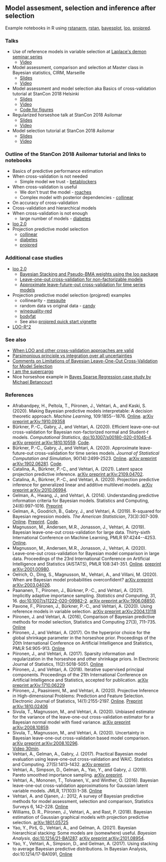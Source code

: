 ## Model assesment, selection and inference after selection

Example notebooks in R using [rstanarm](https://cran.r-project.org/package=rstanarm), [rstan](https://cran.r-project.org/package=rstan), [bayesplot](https://cran.r-project.org/package=bayesplot), [loo](https://cran.r-project.org/package=loo), [projpred](https://cran.r-project.org/package=projpred). 

### Talks

* Use of reference models in variable selection at [Laplace's demon seminar series](https://ailab.criteo.com/laplaces-demon-bayesian-machine-learning-at-scale/)
  - [Video](https://www.youtube.com/watch?v=N0ce8J8slFY)
* Model assessment, comparison and selection at Master class in Bayesian statistics, CIRM, Marseille
  - [Slides](slides_model_assesment_selection.pdf)
  - [Video](https://library.cirm-math.fr/Record.htm?idlist=157&record=19285597124910037799)
* Model assessment and model selection aka Basics of cross-validation tutorial at StanCon 2018 Helsinki
  - [Slides](Vehtari_StanHEL_CV.pdf)
  - [Video](https://www.youtube.com/watch?v=hpr8pxqkCH8&t=0s&list=PLuwyh42iHquU4hUBQs20hkBsKSMrp6H0J&index=9)
  - [Code for figures](https://avehtari.github.io/modelselection/cv_basics.html)
* Regularized horseshoe talk at StanCon 2018 Asilomar
  - [Slides](regularizedhorseshoe_slides.pdf)
  - [Video](https://www.youtube.com/watch?v=umk7eOkt5k8)
* Model selection tutorial at StanCon 2018 Asilomar
  - [Slides](modelselection_tutorial_slides.pdf)
  - [Video](https://www.youtube.com/watch?v=FUROJM3u5HQ)

### Outline of the StanCon 2018 Asilomar tutorial and links to notebooks
* Basics of predictive performance estimation
* When cross-validation is not needed
  * Simple model we trust - [betablockers](https://avehtari.github.io/modelselection/betablockers.html)
* When cross-validation is useful
  * We don't trust the model - [roaches](https://avehtari.github.io/modelselection/roaches.html)
  * Complex model with posterior dependencies - [collinear](https://avehtari.github.io/modelselection/collinear.html)
* On accuracy of cross-validation
* Cross-validation and hierarchical models
* When cross-validation is not enough
  * large number of models - [diabetes](https://avehtari.github.io/modelselection/diabetes.html)
* [loo 2.0](http://mc-stan.org/loo/)
* Projection predictive model selection
  * [collinear](https://avehtari.github.io/modelselection/collinear.html)
  * [diabetes](https://avehtari.github.io/modelselection/diabetes.html)
  * [projpred](https://github.com/stan-dev/projpred)

### Additional case studies

* [loo 2.0](http://mc-stan.org/loo/)
  * [Bayesian Stacking and Pseudo-BMA weights using the loo package](http://mc-stan.org/loo/articles/loo2-weights.html)
  * [Leave-one-out cross-validation for non-factorizable models](http://mc-stan.org/loo/articles/loo2-non-factorizable.html)
  * [Approximate leave-future-out cross-validation for time series models](http://mc-stan.org/loo/articles/loo2-lfo.html)
* Projection predictive model selection (projpred) examples
  * collinearity - [mesquite](https://avehtari.github.io/modelselection/mesquite.html)
  * random data vs original data - [candy](https://avehtari.github.io/modelselection/candy.html)
  * [winequality-red](https://avehtari.github.io/modelselection/winequality-red.html)
  * [bodyfat](https://avehtari.github.io/modelselection/bodyfat.html)
  * See also [projpred quick start vignette](https://rawgit.com/stan-dev/projpred/master/vignettes/quickstart.html)
* [LOO-R^2](https://avehtari.github.io/bayes_R2/bayes_R2.html)

### See also
* [When LOO and other cross-validation approaches are valid](http://andrewgelman.com/2018/08/03/loo-cross-validation-approaches-valid/)
* [Parsimonious principle vs integration over all uncertainties](http://andrewgelman.com/2018/07/26/parsimonious-principle-vs-integration-uncertainties/)
* [Comments on Limitations of Bayesian Leave-One-Out Cross-Validation for Model Selection](http://andrewgelman.com/2018/06/05/comments-limitations-bayesian-leave-one-cross-validation-model-selection/)
* [I am the supercargo](http://andrewgelman.com/2018/06/21/i-am-the-supercargo/)
* Nice horseshoe example in [Bayes Sparse Regression case study by Michael Betancourt](https://betanalpha.github.io/assets/case_studies/bayes_sparse_regression.html)

### References

* Afrabandpey, H., Peltola, T., Piironen, J., Vehtari, A., and Kaski, S. (2020). Making Bayesian predictive models interpretable: A decision theoretic approach. *Machine Learning*, 109:1855--1876. [Online](https://doi.org/10.1007/s10994-020-05901-8). [arXiv preprint arXiv:1910.09358](https://arxiv.org/abs/1910.09358)
* Bürkner, P.-C., Gabry, J., and Vehtari, A.
   (2020). Efficient leave-one-out cross-validation for Bayesian
   non-factorized normal and Student-$t$ models. *Computational Statistics*,
   [doi\:10.1007/s00180-020-01045-4](https://doi.org/10.1007/s00180-020-01045-4).
   [arXiv preprint arXiv:1810.10559](https://arxiv.org/abs/1810.10559).
   [Code](https://mc-stan.org/loo/articles/loo2-non-factorizable.html).
* Bürkner, P.-C., Gabry, J., and Vehtari, A.
   (2020). Approximate leave-future-out cross-validation for time
   series models. *Journal of Statistical Computation and
   Simulation*, 90(14):2499-2523. [Online](https://doi.org/10.1080/00949655.2020.1783262). [arXiv preprint arXiv:1902.06281](https://arxiv.org/abs/1902.06281). [Code](https://mc-stan.org/loo/articles/loo2-lfo.htmll).
* Catalina, A., Bürkner, P.-C., and Vehtari, A. (2021).
   Latent space projection predictive inference. 
   [arXiv preprint arXiv:2109.04702](https://arxiv.org/abs/2109.04702).
* Catalina, A., Bürkner, P.-C., and Vehtari, A.
   (2020). Projection predictive inference for generalized linear and
   additive multilevel models. [arXiv preprint
   arXiv:2010.06994](https://arxiv.org/abs/2010.06994).
* Gelman, A., Hwang, J., and Vehtari, A. (2014). Understanding
  predictive information criteria for Bayesian models. Statistics and
  Computing, 24(6):997–1016.
  [Preprint](http://www.stat.columbia.edu/~gelman/research/published/waic_understand3.pdf)
* Gelman, A., Goodrich, B., Gabry, J., and Vehtari, A.
   (2019). R-squared for Bayesian regression models. *The
   American Statistician*,
   73(3):307-309. [Online](https://doi.org/10.1080/00031305.2018.1549100).
   [Preprint](https://www.stat.columbia.edu/~gelman/research/unpublished/bayes_R2_v3.pdf).
   [Code](https://avehtari.github.io/bayes_R2/bayes_R2.html).
* Magnusson, M., Andersen, M.R., Jonasson, J., Vehtari, A. (2019). Bayesian leave-one-out
  cross-validation for large data. Thirty-sixth International Conference on Machine Learning,
  PMLR 97:4244--4253. [Online](http://proceedings.mlr.press/v97/magnusson19a.html).
* Magnusson, M., Andersen, M.R., Jonasson, J., Vehtari, A. (2020). Leave-one-out cross-validation for Bayesian model comparison in large data. Proceedings of the 23rd International Conference on Artificial Intelligence and Statistics (AISTATS), PMLR 108:341-351. [Online](http://proceedings.mlr.press/v108/magnusson20a.html). [preprint arXiv:2001.00980](https://arxiv.org/abs/2001.00980).
* Oelrich, O., Ding, S., Magnusson, M., Vehtari, A., and
   Villani, M. (2020). When are Bayesian model probabilities
   overconfident? [arXiv preprint
   arXiv:2003.04026](https://arxiv.org/abs/2003.04026).
* Paananen, T., Piironen, J., Bürkner, P.-C., and    Vehtari, A. (2021).
   Implicitly adaptive importance sampling.
   *Statistics and Computing*, 31, 16.
   [doi\:10.1007/s11222-020-09982-2](https://doi.org/10.1007/s11222-020-09982-2).
   [arXiv preprint arXiv:1906.08850](https://arxiv.org/abs/1906.08850).
* Pavone, F., Piironen, J., Bürkner, P.-C., and Vehtari, A. (2020). Using reference models in variable selection. [arXiv preprint arXiv:2004.13118](https://arxiv.org/abs/2004.13118)
* Piironen, J. and Vehtari, A. (2016), Comparison of Bayesian
  predictive methods for model selection, Statistics and Computing
  27(3), 711–735. [Online](https://doi.org/10.1007/s11222-016-9649-y)
* Piironen, J., and Vehtari, A. (2017). On the hyperprior choice for
  the global shrinkage parameter in the horseshoe prior. Proceedings
  of the 20th International Conference on Artificial Intelligence and
  Statistics, PMLR 54:905-913.
  [Online](http://proceedings.mlr.press/v54/piironen17a.html)
* Piironen, J., and Vehtari, A. (2017). Sparsity information and
  regularization in the horseshoe and other shrinkage priors. In
  Electronic Journal of Statistics, 11(2):5018-5051.
  [Online](https://projecteuclid.org/euclid.ejs/1513306866)
* Piironen, J., and Vehtari, A. (2018). Iterative supervised principal
  components. Proceedings of the 21th International Conference on
  Artificial Intelligence and Statistics, accepted for
  publication.
  [arXiv preprint arXiv:1710.06229](https://arxiv.org/abs/1710.06229)
* Piironen, J., Paasiniemi, M., and Vehtari, A. (2020). Projective
  Inference in High-dimensional Problems: Prediction and Feature
  Selection. Electronic Journal of Statistics, 14(1):2155-2197. [Online](https://doi.org/10.1214/20-EJS1711). [Preprint arXiv:1810.02406](https://arxiv.org/abs/arXiv:1810.02406)
* Sivula, T., Magnusson, M., and Vehtari, A. (2020). Unbiased
   estimator for the variance of the leave-one-out cross-validation
   estimator for a Bayesian normal model with fixed variance. [arXiv
   preprint arXiv:2008.10859](https://arxiv.org/abs/2008.10859).
* Sivula, T., Magnusson, M., and Vehtari, A.
   (2020). Uncertainty in Bayesian leave-one-out cross-validation
   based model comparison. [arXiv preprint
   arXiv:2008.10296](https://arxiv.org/abs/2008.10296).<br>
   [Video 30min](https://www.youtube.com/watch?v=vLx6lUlZ0fc).
* Vehtari, A., Gelman, A., Gabry, J. (2017). Practical Bayesian model
  evaluation using leave-one-out cross-validation and WAIC. Statistics
  and Computing.  27(5):1413–1432. [arXiv
  preprint](http://arxiv.org/abs/1507.04544).
* Vehtari, A., Simpson, D., Gelman, A., Yao, Y., and Gabry, J. (2019). Pareto smoothed
  importance sampling. [arXiv
  preprint](http://arxiv.org/abs/1507.02646).
* Vehtari, A., Mononen, T., Tolvanen, V., and Winther, O. (2016).
  Bayesian leave-one-out cross-validation approximations for Gaussian
  latent variable models. JMLR, 17(103):1–38.
  [Online](http://jmlr.org/papers/v17/14-540.html)
* Vehtari, A. and Ojanen, J.: 2012, A survey of Bayesian predictive
  methods for model assessment, selection and comparison, Statistics
  Surveys 6, 142–228. [Online](https://doi.org/10.1214/12-SS102)
* Williams, D. R., Piironen, J., Vehtari, A., and Rast,
  P. (2018). Bayesian estimation of Gaussian graphical models with
  projection predictive selection. [arXiv:1801.05725](https://arxiv.org/abs/1801.05725)
* Yao, Y., Pirš, G., Vehtari, A., and Gelman, A. (2021).
   Bayesian hierarchical stacking: Some models are (somewhere)
   useful. *Bayesian Analysis*,
   [doi\:10.1214/21-BA1287](https://doi.org/10.1214/21-BA1287).
   [arXiv preprint arXiv:2101.08954](https://arxiv.org/abs/2101.08954).
* Yao, Y., Vehtari, A., Simpson, D., and Gelman, A. (2017). Using
  stacking to average Bayesian predictive distributions. In Bayesian
  Analysis, doi:10.1214/17-BA1091,
  [Online](https://projecteuclid.org/euclid.ba/1516093227)
